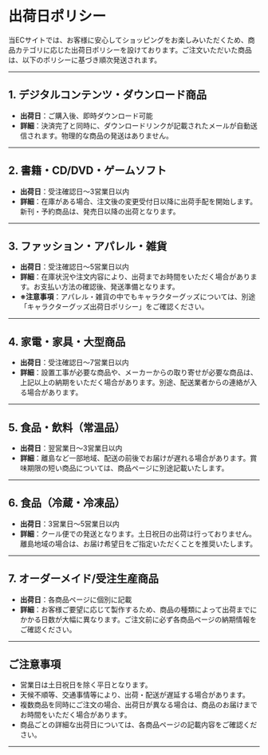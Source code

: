 # 出荷日ポリシー

当ECサイトでは、お客様に安心してショッピングをお楽しみいただくため、商品カテゴリに応じた出荷日ポリシーを設けております。ご注文いただいた商品は、以下のポリシーに基づき順次発送されます。

---

## 1. デジタルコンテンツ・ダウンロード商品

* **出荷日**：ご購入後、即時ダウンロード可能
* **詳細**：決済完了と同時に、ダウンロードリンクが記載されたメールが自動送信されます。物理的な商品の発送はありません。

---

## 2. 書籍・CD/DVD・ゲームソフト

* **出荷日**：受注確認日〜3営業日以内
* **詳細**：在庫がある場合、注文後の変更受付日以降に出荷手配を開始します。新刊・予約商品は、発売日以降の出荷となります。

---

## 3. ファッション・アパレル・雑貨

* **出荷日**：受注確認日〜5営業日以内
* **詳細**：在庫状況や注文内容により、出荷までお時間をいただく場合があります。お支払い方法の確認後、発送準備となります。
* **※注意事項**：アパレル・雑貨の中でもキャラクターグッズについては、別途「キャラクターグッズ出荷日ポリシー」をご確認ください。

---

## 4. 家電・家具・大型商品

* **出荷日**：受注確認日〜7営業日以内
* **詳細**：設置工事が必要な商品や、メーカーからの取り寄せが必要な商品は、上記以上の納期をいただく場合があります。別途、配送業者からの連絡が入る場合があります。

---

## 5. 食品・飲料（常温品）

* **出荷日**：翌営業日〜3営業日以内
* **詳細**：離島など一部地域、配送の前後でお届けが遅れる場合があります。賞味期限の短い商品については、商品ページに別途記載いたします。

---

## 6. 食品（冷蔵・冷凍品）

* **出荷日**：3営業日〜5営業日以内
* **詳細**：クール便での発送となります。土日祝日の出荷は行っておりません。離島地域の場合は、お届け希望日をご指定いただくことを推奨いたします。

---

## 7. オーダーメイド/受注生産商品

* **出荷日**：各商品ページに個別に記載
* **詳細**：お客様ご要望に応じて製作するため、商品の種類によって出荷までにかかる日数が大幅に異なります。ご注文前に必ず各商品ページの納期情報をご確認ください。

---

## ご注意事項

* 営業日は土日祝日を除く平日となります。
* 天候不順等、交通事情等により、出荷・配送が遅延する場合があります。
* 複数商品を同時にご注文の場合、出荷日が異なる場合は、商品のお届けまでお時間をいただく場合があります。
* 商品ごとの詳細な出荷日については、各商品ページの記載内容をご確認ください。

---
